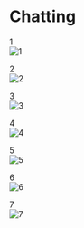 # Chatting
1  
![1](https://user-images.githubusercontent.com/70888275/204073892-f86a1f77-9a76-4194-a43c-b188fd094ee1.PNG)  

2  
![2](https://user-images.githubusercontent.com/70888275/204073893-6338c06a-0015-4377-996a-fa81e9236fa8.PNG)  

3  
![3](https://user-images.githubusercontent.com/70888275/204073895-1b14c699-f4ed-453c-a441-7c8ae3471f76.jpg)  

4  
![4](https://user-images.githubusercontent.com/70888275/204073898-f0ff6e61-a111-488d-98ab-55429c8cfb37.PNG)  

5  
![5](https://user-images.githubusercontent.com/70888275/204073900-c00afd51-8f62-4e4c-be51-8325a099e28c.PNG)  

6  
![6](https://user-images.githubusercontent.com/70888275/204073904-4e3eb146-513f-44cc-b8d9-2f55d605fb53.PNG)  

7  
![7](https://user-images.githubusercontent.com/70888275/204073907-f144cbe1-bb8c-4b0d-859c-61290be95fa1.PNG)  
